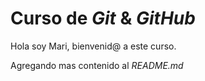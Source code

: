 # Curso de _Git_ & _GitHub_

Hola soy Mari, bienvenid@ a este curso.

Agregando mas contenido al _README.md_
